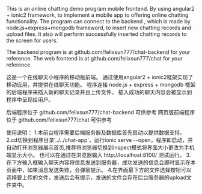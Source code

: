 This is an online chatting demo program mobile frontend. 
By using angular2 + ionic2 framework, to implement a mobile app to offering online chatting functionality.
The program can connect to the backend , which is made by node.js+express+mongodb frameword, to insert new chatting records and upload files. It also will perform successfully inserted chatting records to the screen for users.

The backend program is at 	github.com/felixsun777/chat-backend 	for your reference.
The web frontend is at 		github.com/felixsun777/chat 			for your reference.


这是一个在线聊天小程序的移动版前端。 
通过使用angular2 + ionic2框架实现了移动应用，并提供在线聊天功能。
程序连接 node.js + express + mongodb 框架的后端程序来插入新的聊天记录并且上传文件。
插入成功的聊天内容会被显示到程序中呈现给用户。

后端程序位于 			github.com/felixsun777/chat-backend 		可供参考
网页版前端程序位于 		github.com/felixsun777/chat					可供参考


使用说明：
1.本前台程序需要后端服务器及数据库首先启动以提供数据支持。
2.cd切换到程序目录'../../chat-app'，运行ionic serve --open，程序即启动，并自动打开浏览器展示首页,推荐将浏览器切换到Inspect模式将界面大小更改为手机端显示大小。
也可以在通过在浏览器输入 http://localhost:8100/ 测试运行。
3.在下方输入框输入聊天内容将信息发送到服务器，成功发送的信息会即时显示在本页面中，如果消息发送失败，会弹窗提示。
4.在界面最下方的文件选择按钮可以选择要上传的文件，发送后会有提示，发送的文件会存在后台服务器的upload文件夹中。